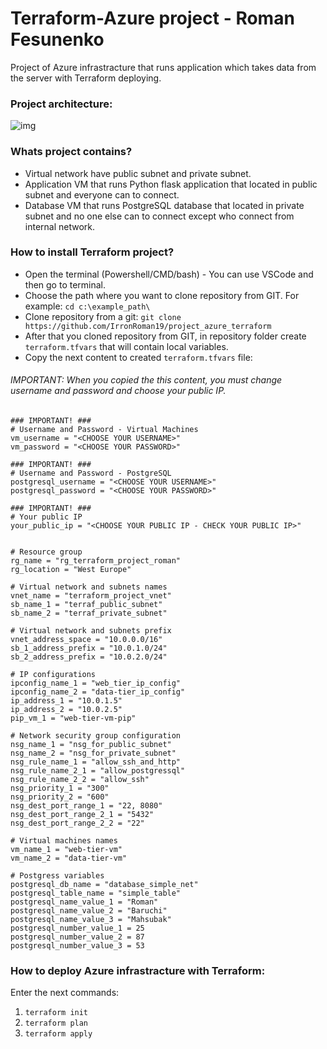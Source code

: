 # Terraform-Azure project - Roman Fesunenko

Project of Azure infrastracture that runs application which takes data from the server with Terraform deploying.

### Project architecture:

![img](')

### Whats project contains?

* Virtual network have public subnet and private subnet.
* Application VM that runs Python flask application that located in public subnet and everyone can to connect.
* Database VM that runs PostgreSQL database that located in private subnet and no one else can to connect except who connect from internal network.

### How to install Terraform project?

* Open the terminal (Powershell/CMD/bash) - You can use VSCode and then go to terminal.
* Choose the path where you want to clone repository from GIT. For example:
  `cd c:\example_path\`
* Clone repository from a git: `git clone https://github.com/IrronRoman19/project_azure_terraform`
* After that you cloned repository from GIT, in repository folder create `terraform.tfvars` that will contain local variables.
* Copy the next content to created `terraform.tfvars` file:

###### IMPORTANT: When you copied the this content, you must change username and password and choose your public IP.

```
### IMPORTANT! ###
# Username and Password - Virtual Machines
vm_username = "<CHOOSE YOUR USERNAME>"
vm_password = "<CHOOSE YOUR PASSWORD>"

### IMPORTANT! ###
# Username and Password - PostgreSQL
postgresql_username = "<CHOOSE YOUR USERNAME>"
postgresql_password = "<CHOOSE YOUR PASSWORD>"

### IMPORTANT! ###
# Your public IP
your_public_ip = "<CHOOSE YOUR PUBLIC IP - CHECK YOUR PUBLIC IP>"


# Resource group
rg_name = "rg_terraform_project_roman"
rg_location = "West Europe"

# Virtual network and subnets names
vnet_name = "terraform_project_vnet"
sb_name_1 = "terraf_public_subnet"
sb_name_2 = "terraf_private_subnet"

# Virtual network and subnets prefix
vnet_address_space = "10.0.0.0/16"
sb_1_address_prefix = "10.0.1.0/24"
sb_2_address_prefix = "10.0.2.0/24"

# IP configurations
ipconfig_name_1 = "web_tier_ip_config"
ipconfig_name_2 = "data-tier_ip_config"
ip_address_1 = "10.0.1.5"
ip_address_2 = "10.0.2.5"
pip_vm_1 = "web-tier-vm-pip"

# Network security group configuration
nsg_name_1 = "nsg_for_public_subnet"
nsg_name_2 = "nsg_for_private_subnet"
nsg_rule_name_1 = "allow_ssh_and_http"
nsg_rule_name_2_1 = "allow_postgressql"
nsg_rule_name_2_2 = "allow_ssh"
nsg_priority_1 = "300"
nsg_priority_2 = "600"
nsg_dest_port_range_1 = "22, 8080"
nsg_dest_port_range_2_1 = "5432"
nsg_dest_port_range_2_2 = "22"

# Virtual machines names
vm_name_1 = "web-tier-vm"
vm_name_2 = "data-tier-vm"

# Postgress variables
postgresql_db_name = "database_simple_net"
postgresql_table_name = "simple_table"
postgresql_name_value_1 = "Roman"
postgresql_name_value_2 = "Baruchi"
postgresql_name_value_3 = "Mahsubak"
postgresql_number_value_1 = 25
postgresql_number_value_2 = 87
postgresql_number_value_3 = 53
```

### How to deploy Azure infrastracture with Terraform:

Enter the next commands:

1. `terraform init`
2. `terraform plan`
3. `terraform apply`
